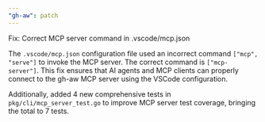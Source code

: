 ```yaml
---
"gh-aw": patch
---
```


Fix: Correct MCP server command in .vscode/mcp.json

The `.vscode/mcp.json` configuration file used an incorrect command `["mcp", "serve"]` to invoke the MCP server. The correct command is `["mcp-server"]`. This fix ensures that AI agents and MCP clients can properly connect to the gh-aw MCP server using the VSCode configuration.

Additionally, added 4 new comprehensive tests in `pkg/cli/mcp_server_test.go` to improve MCP server test coverage, bringing the total to 7 tests.
